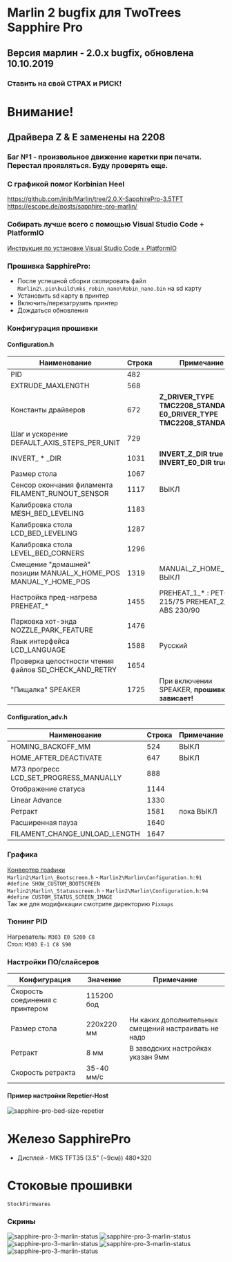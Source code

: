 # Marlin 2 bugfix для TwoTrees Sapphire Pro
## Версия марлин - 2.0.x bugfix, обновлена 10.10.2019
### Ставить на свой СТРАХ и РИСК!

# Внимание!
## Драйвера Z & E заменены на 2208
### Баг №1 - произвольное движение каретки при печати. **Перестал проявляться**. Буду проверять еще.

### С графикой помог Korbinian Heel
https://github.com/inib/Marlin/tree/2.0.X-SapphirePro-3.5TFT<br/>
https://escope.de/posts/sapphire-pro-marlin/<br/>

### Собирать лучше всего с помощью Visual Studio Code + PlatformIO
[Инструкция по установке Visual Studio Code + PlatformIO](https://docs.platformio.org/en/latest/ide/vscode.html)<br/>

### Прошивка SapphirePro:
* После успешной сборки скопировать файл `Marlin2\.pio\build\mks_robin_nano\Robin_nano.bin` на sd карту
* Установить sd карту в принтер
* Включить/перезагрузить принтер
* Дождаться обновления

### Конфигурация прошивки
#### Configuration.h
  Наименование                                                      |Строка |Примечание
  ------------------------------------------------------------------|-------|----------
  PID                                                               |    482|
  EXTRUDE_MAXLENGTH                                                 |    568|
  Константы драйверов                                               |    672|**Z_DRIVER_TYPE  TMC2208_STANDALONE** **E0_DRIVER_TYPE TMC2208_STANDALONE**
  Шаг и ускорение DEFAULT_AXIS_STEPS_PER_UNIT                       |    729|
  INVERT_ * _DIR                                                    |   1031|**INVERT_Z_DIR true** **INVERT_E0_DIR true**
  Размер стола                                                      |   1067|
  Сенсор окончания филамента FILAMENT_RUNOUT_SENSOR                 |   1117|ВЫКЛ
  Калибровка стола MESH_BED_LEVELING                                |   1183|
  Калибровка стола LCD_BED_LEVELING                                 |   1287|
  Калибровка стола LEVEL_BED_CORNERS                                |   1296|
  Смещение "домашней" позиции MANUAL_X_HOME_POS MANUAL_Y_HOME_POS   |   1319|MANUAL_Z_HOME_POS: ВЫКЛ
  Настройка пред-нагрева PREHEAT_*                                  |   1455|PREHEAT_1_* : PET-G 215/75 PREHEAT_2_* : ABS 230/90
  Парковка хот-энда NOZZLE_PARK_FEATURE                             |   1476|
  Язык интерфейса LCD_LANGUAGE                                      |   1588|Русский
  Проверка целостности чтения файлов SD_CHECK_AND_RETRY             |   1654|
  "Пищалка" SPEAKER                                                 |   1725|При включении SPEAKER, **прошивка зависает!**
  
#### Configuration_adv.h
  Наименование                                                      |Строка |Примечание
  ------------------------------------------------------------------|-------|----------
  HOMING_BACKOFF_MM                                                 |    524|ВЫКЛ
  HOME_AFTER_DEACTIVATE                                             |    647|ВЫКЛ
  M73 прогресс LCD_SET_PROGRESS_MANUALLY                            |    888|
  Отображение статуса                                               |   1144|
  Linear Advance                                                    |   1330|
  Ретракт                                                           |   1581|пока ВЫКЛ
  Расширенная пауза                                                 |   1640|
  FILAMENT_CHANGE_UNLOAD_LENGTH                                     |   1647|

### Графика
[Конвертер графики](http://marlinfw.org/tools/u8glib/converter.html)<br/>
`Marlin2\Marlin\_Bootscreen.h` - `Marlin2\Marlin\Configuration.h:91 #define SHOW_CUSTOM_BOOTSCREEN`<br/>
`Marlin2\Marlin\_Statusscreen.h` - `Marlin2\Marlin\Configuration.h:94 #define CUSTOM_STATUS_SCREEN_IMAGE`<br/>
Так же для модификации смотрите директорию `Pixmaps`<br/>

### Тюнинг PID
Нагреватель: `M303 E0 S200 C8`<br/>
Стол: `M303 E-1 C8 S90`<br/>

### Настройки ПО/слайсеров
  Конфигурация|Значение|Примечание
  ------------|----|------
  Скорость соединения с принтером|115200 бод|
  Размер стола|220х220 мм|Ни каких дополнительных смещений настраивать не надо
  Ретракт|8 мм|В заводских настройках указан 9мм
  Скорость ретракта|35-40 мм/c|

#### Пример настройки Repetier-Host
![sapphire-pro-bed-size-repetier](Docs/hints/sapphire-pro-bed-size-repetier.png?raw=true "Размер стола в Repetier-Host")

# Железо SapphirePro

* Дисплей - MKS TFT35 (3.5" (~9см)) 480*320<br/>

# Стоковые прошивки
`StockFirmwares`

### Скрины
![sapphire-pro-3-marlin-status](Docs/hints-3/boot1.jpg?raw=true)
![sapphire-pro-3-marlin-status](Docs/hints-3/boot2.jpg?raw=true)
![sapphire-pro-3-marlin-status](Docs/hints-3/status.jpg?raw=true)
![sapphire-pro-3-marlin-status](Docs/hints-3/menu.jpg?raw=true)
![sapphire-pro-3-marlin-status](Docs/hints-3/about.jpg?raw=true)
